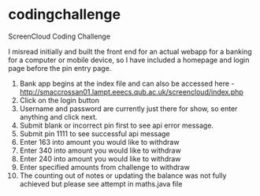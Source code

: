 # codingchallenge
ScreenCloud Coding Challenge

I misread initially and built the front end for an actual webapp for a banking for a computer or mobile device, so I have included a homepage and login page before the pin entry page.

1. Bank app begins at the index file and can also be accessed here - http://smaccrossan01.lampt.eeecs.qub.ac.uk/screencloud/index.php
2. Click on the login button
3. Username and password are currently just there for show, so enter anything and click next.
4. Submit blank or incorrect pin first to see api error message.
5. Submit pin 1111 to see successful api message
6. Enter 163 into amount you would like to withdraw
7. Enter 340 into amount you would like to withdraw
8. Enter 240 into amount you would like to withdraw
9. Enter specified amounts from challenge to withdraw
10. The counting out of notes or updating the balance was not fully achieved but please see attempt in maths.java file
